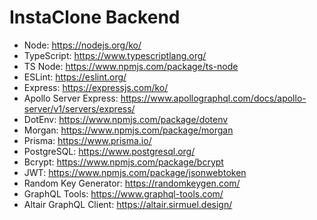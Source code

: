 # InstaClone Backend

- Node: https://nodejs.org/ko/
- TypeScript: https://www.typescriptlang.org/
- TS Node: https://www.npmjs.com/package/ts-node
- ESLint: https://eslint.org/
- Express: https://expressjs.com/ko/
- Apollo Server Express: https://www.apollographql.com/docs/apollo-server/v1/servers/express/
- DotEnv: https://www.npmjs.com/package/dotenv
- Morgan: https://www.npmjs.com/package/morgan
- Prisma: https://www.prisma.io/
- PostgreSQL: https://www.postgresql.org/
- Bcrypt: https://www.npmjs.com/package/bcrypt
- JWT: https://www.npmjs.com/package/jsonwebtoken
- Random Key Generator: https://randomkeygen.com/
- GraphQL Tools: https://www.graphql-tools.com/
- Altair GraphQL Client: https://altair.sirmuel.design/
